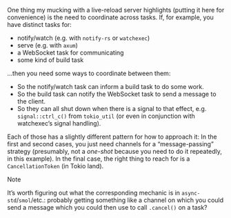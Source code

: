 One thing my mucking with a live-reload server highlights (putting it here for convenience) is the need to coordinate across tasks. If, for example, you have distinct tasks for:

- notify/watch (e.g. with `notify-rs` or `watchexec`)
- serve (e.g. with `axum`)
- a WebSocket task for communicating
- some kind of build task

…then you need some ways to coordinate between them:

- So the notify/watch task can inform a build task to do some work.
- So the build task can notify the WebSocket task to send a message to the client.
- So they can all shut down when there is a signal to that effect, e.g. `signal::ctrl_c()` from `tokio_util` (or even in conjunction with watchexec’s signal handling).

Each of those has a slightly different pattern for how to approach it: In the first and second cases, you just need channels for a “message-passing” strategy (presumably, not a *one-shot* because you need to do it repeatedly, in this example). In the final case, the right thing to reach for is a `CancellationToken` (in Tokio land).

> [!note]
> It’s worth figuring out what the corresponding mechanic is in `async-std`/`smol`/etc.: probably getting something like a channel on which you could send a message which you could then use to call `.cancel()` on a task?
